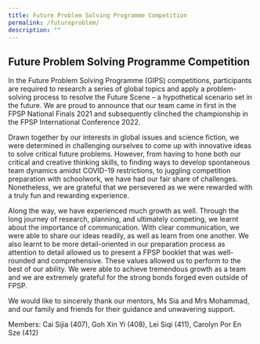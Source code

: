 ```yaml
---
title: Future Problem Solving Programme Competition
permalink: /futureproblem/
description: ""
---
```

## Future Problem Solving Programme Competition

In the Future Problem Solving Programme (GIPS) competitions, participants are required to research a series of global topics and apply a problem-solving process to resolve the Future Scene – a hypothetical scenario set in the future. We are proud to announce that our team came in first in the FPSP National Finals 2021 and subsequently clinched the championship in the FPSP International Conference 2022. 

Drawn together by our interests in global issues and science fiction, we were determined in challenging ourselves to come up with innovative ideas to solve critical future problems. However, from having to hone both our critical and creative thinking skills, to finding ways to develop spontaneous team dynamics amidst COVID-19 restrictions, to juggling competition preparation with schoolwork, we have had our fair share of challenges. Nonetheless, we are grateful that we persevered as we were rewarded with a truly fun and rewarding experience. 

Along the way, we have experienced much growth as well. Through the long journey of research, planning, and ultimately competing, we learnt about the importance of communication. With clear communication, we were able to share our ideas readily, as well as learn from one another. We also learnt to be more detail-oriented in our preparation process as attention to detail allowed us to present a FPSP booklet that was well-rounded and comprehensive. These values allowed us to perform to the best of our ability. We were able to achieve tremendous growth as a team and we are extremely grateful for the strong bonds forged even outside of FPSP.

We would like to sincerely thank our mentors, Ms Sia and Mrs Mohammad, and our family and friends for their guidance and unwavering support. 

Members: Cai Sijia (407), Goh Xin Yi (408), Lei Siqi (411), Carolyn Por En Sze (412)
